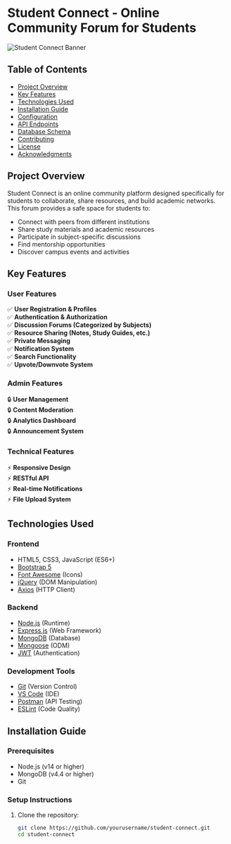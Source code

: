 # Student Connect - Online Community Forum for Students

![Student Connect Banner](https://i.imgur.com/JyQZ3Zl.png)

## Table of Contents
- [Project Overview](#project-overview)
- [Key Features](#key-features)
- [Technologies Used](#technologies-used)
- [Installation Guide](#installation-guide)
- [Configuration](#configuration)
- [API Endpoints](#api-endpoints)
- [Database Schema](#database-schema)
- [Contributing](#contributing)
- [License](#license)
- [Acknowledgments](#acknowledgments)

## Project Overview

Student Connect is an online community platform designed specifically for students to collaborate, share resources, and build academic networks. This forum provides a safe space for students to:

- Connect with peers from different institutions
- Share study materials and academic resources
- Participate in subject-specific discussions
- Find mentorship opportunities
- Discover campus events and activities

## Key Features

### User Features
✅ **User Registration & Profiles**  
✅ **Authentication & Authorization**  
✅ **Discussion Forums (Categorized by Subjects)**  
✅ **Resource Sharing (Notes, Study Guides, etc.)**  
✅ **Private Messaging**  
✅ **Notification System**  
✅ **Search Functionality**  
✅ **Upvote/Downvote System**  

### Admin Features
🔒 **User Management**  
🔒 **Content Moderation**  
🔒 **Analytics Dashboard**  
🔒 **Announcement System**  

### Technical Features
⚡ **Responsive Design**  
⚡ **RESTful API**  
⚡ **Real-time Notifications**  
⚡ **File Upload System**  

## Technologies Used

### Frontend
- HTML5, CSS3, JavaScript (ES6+)
- [Bootstrap 5](https://getbootstrap.com/)
- [Font Awesome](https://fontawesome.com/) (Icons)
- [jQuery](https://jquery.com/) (DOM Manipulation)
- [Axios](https://axios-http.com/) (HTTP Client)

### Backend
- [Node.js](https://nodejs.org/) (Runtime)
- [Express.js](https://expressjs.com/) (Web Framework)
- [MongoDB](https://www.mongodb.com/) (Database)
- [Mongoose](https://mongoosejs.com/) (ODM)
- [JWT](https://jwt.io/) (Authentication)

### Development Tools
- [Git](https://git-scm.com/) (Version Control)
- [VS Code](https://code.visualstudio.com/) (IDE)
- [Postman](https://www.postman.com/) (API Testing)
- [ESLint](https://eslint.org/) (Code Quality)

## Installation Guide

### Prerequisites
- Node.js (v14 or higher)
- MongoDB (v4.4 or higher)
- Git

### Setup Instructions
1. Clone the repository:
   ```bash
   git clone https://github.com/yourusername/student-connect.git
   cd student-connect
